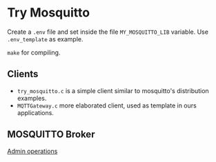 # Try Mosquitto

Create a `.env` file and set inside the file `MY_MOSQUITTO_LIB` variable. Use `.env_template` as example. 

`make` for compiling.

## Clients

* `try_mosquitto.c` is a simple client similar to mosquitto's distribution examples. 
* `MQTTGateway.c` more elaborated client, used as template in ours applications.

## MOSQUITTO Broker

[Admin operations](MOSQUITTO_ADMINISTRATION.md)
